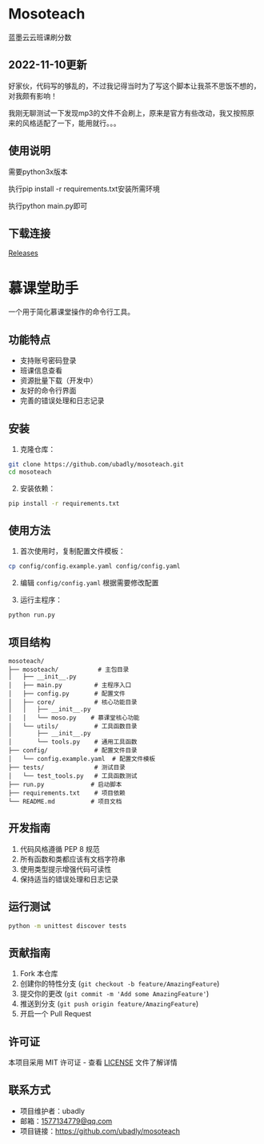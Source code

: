 # Mosoteach
蓝墨云云班课刷分数
## 2022-11-10更新
好家伙，代码写的够乱的，不过我记得当时为了写这个脚本让我茶不思饭不想的，对我颇有影响！

我刚无聊测试一下发现mp3的文件不会刷上，原来是官方有些改动，我又按照原来的风格适配了一下，能用就行。。。



## 使用说明

需要python3x版本

执行pip install -r requirements.txt安装所需环境

执行python main.py即可

## 下载连接
[Releases](https://github.com/xiaoqingfengATGH/mosoteach/releases)

# 慕课堂助手

一个用于简化慕课堂操作的命令行工具。

## 功能特点

- 支持账号密码登录
- 班课信息查看
- 资源批量下载（开发中）
- 友好的命令行界面
- 完善的错误处理和日志记录

## 安装

1. 克隆仓库：
```bash
git clone https://github.com/ubadly/mosoteach.git
cd mosoteach
```

2. 安装依赖：
```bash
pip install -r requirements.txt
```

## 使用方法

1. 首次使用时，复制配置文件模板：
```bash
cp config/config.example.yaml config/config.yaml
```

2. 编辑 `config/config.yaml` 根据需要修改配置

3. 运行主程序：
```bash
python run.py
```

## 项目结构

```
mosoteach/
├── mosoteach/           # 主包目录
│   ├── __init__.py
│   ├── main.py         # 主程序入口
│   ├── config.py       # 配置文件
│   ├── core/           # 核心功能目录
│   │   ├── __init__.py
│   │   └── moso.py    # 慕课堂核心功能
│   └── utils/          # 工具函数目录
│       ├── __init__.py
│       └── tools.py    # 通用工具函数
├── config/             # 配置文件目录
│   └── config.example.yaml  # 配置文件模板
├── tests/              # 测试目录
│   └── test_tools.py   # 工具函数测试
├── run.py             # 启动脚本
├── requirements.txt    # 项目依赖
└── README.md          # 项目文档
```

## 开发指南

1. 代码风格遵循 PEP 8 规范
2. 所有函数和类都应该有文档字符串
3. 使用类型提示增强代码可读性
4. 保持适当的错误处理和日志记录

## 运行测试

```bash
python -m unittest discover tests
```

## 贡献指南

1. Fork 本仓库
2. 创建你的特性分支 (`git checkout -b feature/AmazingFeature`)
3. 提交你的更改 (`git commit -m 'Add some AmazingFeature'`)
4. 推送到分支 (`git push origin feature/AmazingFeature`)
5. 开启一个 Pull Request

## 许可证

本项目采用 MIT 许可证 - 查看 [LICENSE](LICENSE) 文件了解详情

## 联系方式

- 项目维护者：ubadly
- 邮箱：1577134779@qq.com
- 项目链接：https://github.com/ubadly/mosoteach
